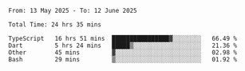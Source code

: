 <!--START_SECTION:waka-->

```abap
From: 13 May 2025 - To: 12 June 2025

Total Time: 24 hrs 35 mins

TypeScript   16 hrs 51 mins  ████████████████▓░░░░░░░░   66.49 %
Dart         5 hrs 24 mins   █████▒░░░░░░░░░░░░░░░░░░░   21.36 %
Other        45 mins         ▓░░░░░░░░░░░░░░░░░░░░░░░░   02.98 %
Bash         29 mins         ▒░░░░░░░░░░░░░░░░░░░░░░░░   01.92 %
```

<!--END_SECTION:waka-->

